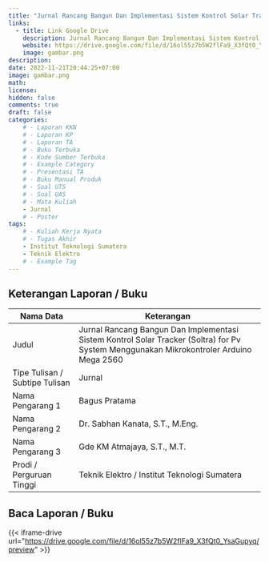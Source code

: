 ```yaml
---
title: "Jurnal Rancang Bangun Dan Implementasi Sistem Kontrol Solar Tracker (Soltra) for Pv System Menggunakan Mikrokontroler Arduino Mega 2560"
links:
  - title: Link Google Drive
    description: Jurnal Rancang Bangun Dan Implementasi Sistem Kontrol Solar Tracker (Soltra) for Pv System Menggunakan Mikrokontroler Arduino Mega 2560
    website: https://drive.google.com/file/d/16ol55z7b5W2flFa9_X3fQt0_YsaGupyq/view?usp=sharing
    image: gambar.png
description: 
date: 2022-11-21T20:44:25+07:00
image: gambar.png
math: 
license: 
hidden: false
comments: true
draft: false
categories:
    # - Laporan KKN
    # - Laporan KP
    # - Laporan TA
    # - Buku Terbuka
    # - Kode Sumber Terbuka
    # - Example Category
    # - Presentasi TA
    # - Buku Manual Produk
    # - Soal UTS
    # - Soal UAS
    # - Mata Kuliah
    - Jurnal
    # - Poster
tags:
    # - Kuliah Kerja Nyata
    # - Tugas Akhir
    - Institut Teknologi Sumatera
    - Teknik Elektro
    # - Example Tag
---
```


<!-- format penulisan rincian laporan (repo) -->
## Keterangan Laporan / Buku
| Nama Data                               | Keterangan                                  |
| --------------------------------------- | ------------------------------------------- |
| Judul                                   | Jurnal Rancang Bangun Dan Implementasi Sistem Kontrol Solar Tracker (Soltra) for Pv System Menggunakan Mikrokontroler Arduino Mega 2560 |
| Tipe Tulisan / Subtipe Tulisan          | Jurnal |
| Nama Pengarang 1                        | Bagus Pratama|
| Nama Pengarang 2                        | Dr. Sabhan Kanata, S.T., M.Eng.|
| Nama Pengarang 3                        | Gde KM Atmajaya, S.T., M.T.|
| Prodi / Perguruan Tinggi                | Teknik Elektro / Institut Teknologi Sumatera |

## Baca Laporan / Buku
{{< iframe-drive url="https://drive.google.com/file/d/16ol55z7b5W2flFa9_X3fQt0_YsaGupyq/preview" >}}

<!-- {{< youtube oO5k-0QpxTk >}} -->
<!-- {{< pdf url="https://drive.google.com/file/d/1n9vA6F59hplkeXEkXU3c8O2Fttf88-sx/preview" fileName="nama file saya">}}
{{< iframe-drive url="https://drive.google.com/file/d/1n9vA6F59hplkeXEkXU3c8O2Fttf88-sx/preview" >}} -->
